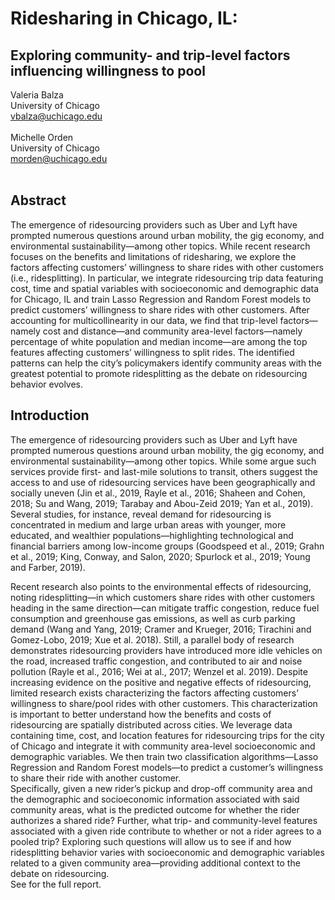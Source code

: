 # Ridesharing in Chicago, IL:
## Exploring community- and trip-level factors influencing willingness to pool

Valeria Balza</br>
University of Chicago</br>
vbalza@uchicago.edu</br>
</br>
Michelle Orden</br>
University of Chicago</br>
morden@uchicago.edu</br>
</br>
## Abstract
The emergence of ridesourcing providers such as Uber and Lyft have prompted
numerous questions around urban mobility, the gig economy, and environmental
sustainability—among other topics. While recent research focuses on the benefits
and limitations of ridesharing, we explore the factors affecting customers’ willingness
to share rides with other customers (i.e., ridesplitting). In particular, we
integrate ridesourcing trip data featuring cost, time and spatial variables with socioeconomic
and demographic data for Chicago, IL and train Lasso Regression and
Random Forest models to predict customers’ willingness to share rides with other
customers. After accounting for multicollinearity in our data, we find that trip-level
factors—namely cost and distance—and community area-level factors—namely
percentage of white population and median income—are among the top features
affecting customers’ willingness to split rides. The identified patterns can help
the city’s policymakers identify community areas with the greatest potential to
promote ridesplitting as the debate on ridesourcing behavior evolves.
</br>
## Introduction
The emergence of ridesourcing providers such as Uber and Lyft have prompted numerous questions
around urban mobility, the gig economy, and environmental sustainability—among other topics.
While some argue such services provide first- and last-mile solutions to transit, others suggest the
access to and use of ridesourcing services have been geographically and socially uneven (Jin et al.,
2019, Rayle et al., 2016; Shaheen and Cohen, 2018; Su and Wang, 2019; Tarabay and Abou-Zeid
2019; Yan et al., 2019). Several studies, for instance, reveal demand for ridesourcing is concentrated in
medium and large urban areas with younger, more educated, and wealthier populations—highlighting
technological and financial barriers among low-income groups (Goodspeed et al., 2019; Grahn et al.,
2019; King, Conway, and Salon, 2020; Spurlock et al., 2019; Young and Farber, 2019).
</br>

Recent research also points to the environmental effects of ridesourcing, noting ridesplitting—in
which customers share rides with other customers heading in the same direction—can mitigate traffic
congestion, reduce fuel consumption and greenhouse gas emissions, as well as curb parking demand
(Wang and Yang, 2019; Cramer and Krueger, 2016; Tirachini and Gomez-Lobo, 2019; Xue et al.
2018). Still, a parallel body of research demonstrates ridesourcing providers have introduced more
idle vehicles on the road, increased traffic congestion, and contributed to air and noise pollution (Rayle
et al., 2016; Wei at al., 2017; Wenzel et al. 2019). Despite increasing evidence on the positive and
negative effects of ridesourcing, limited research exists characterizing the factors affecting customers’
willingness to share/pool rides with other customers. This characterization is important to better
understand how the benefits and costs of ridesourcing are spatially distributed across cities.
We leverage data containing time, cost, and location features for ridesourcing trips for the city of
Chicago and integrate it with community area-level socioeconomic and demographic variables. We
then train two classification algorithms—Lasso Regression and Random Forest models—to predict a
customer’s willingness to share their ride with another customer.
</br>
Specifically, given a new rider’s pickup and drop-off community area and the demographic and
socioeconomic information associated with said community areas, what is the predicted outcome
for whether the rider authorizes a shared ride? Further, what trip- and community-level features
associated with a given ride contribute to whether or not a rider agrees to a pooled trip? Exploring
such questions will allow us to see if and how ridesplitting behavior varies with socioeconomic and
demographic variables related to a given community area—providing additional context to the debate
on ridesourcing.
</br>
See for the full report.
